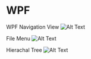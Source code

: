 # WPF

WPF Navigation View
![Alt Text](https://i.ibb.co/5knjmft/wpf-Nav-View.gif)

File Menu
![Alt Text](https://i.ibb.co/y5qz3y9/file-Menu.gif)

Hierachal Tree
![Alt Text](https://i.ibb.co/t8Sb6Mk/hierarchal.gif)
